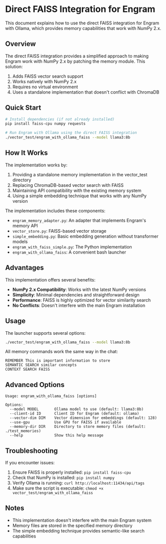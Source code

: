 # Direct FAISS Integration for Engram

This document explains how to use the direct FAISS integration for Engram with Ollama, which provides memory capabilities that work with NumPy 2.x.

## Overview

The direct FAISS integration provides a simplified approach to making Engram work with NumPy 2.x by patching the memory module. This solution:

1. Adds FAISS vector search support
2. Works natively with NumPy 2.x
3. Requires no virtual environment
4. Uses a standalone implementation that doesn't conflict with ChromaDB

## Quick Start

```bash
# Install dependencies (if not already installed)
pip install faiss-cpu numpy requests

# Run Engram with Ollama using the direct FAISS integration
./vector_test/engram_with_ollama_faiss --model llama3:8b
```

## How It Works

The implementation works by:

1. Providing a standalone memory implementation in the vector_test directory
2. Replacing ChromaDB-based vector search with FAISS
3. Maintaining API compatibility with the existing memory system
4. Using a simple embedding technique that works with any NumPy version

The implementation includes these components:
- `engram_memory_adapter.py`: An adapter that implements Engram's memory API
- `vector_store.py`: FAISS-based vector storage
- `simple_embedding.py`: Basic embedding generation without transformer models
- `engram_with_faiss_simple.py`: The Python implementation
- `engram_with_ollama_faiss`: A convenient bash launcher

## Advantages

This implementation offers several benefits:

- **NumPy 2.x Compatibility**: Works with the latest NumPy versions
- **Simplicity**: Minimal dependencies and straightforward design
- **Performance**: FAISS is highly optimized for vector similarity search
- **No Conflicts**: Doesn't interfere with the main Engram installation

## Usage

The launcher supports several options:

```bash
./vector_test/engram_with_ollama_faiss --model llama3:8b
```

All memory commands work the same way in the chat:

```
REMEMBER This is important information to store
SEMANTIC SEARCH similar concepts
CONTEXT SEARCH FAISS
```

## Advanced Options

```
Usage: engram_with_ollama_faiss [options]

Options:
  --model MODEL       Ollama model to use (default: llama3:8b)
  --client-id ID      Client ID for Engram (default: ollama)
  --vector-dim DIM    Vector dimension for embeddings (default: 128)
  --use-gpu           Use GPU for FAISS if available
  --memory-dir DIR    Directory to store memory files (default: ./test_memories)
  --help              Show this help message
```

## Troubleshooting

If you encounter issues:

1. Ensure FAISS is properly installed: `pip install faiss-cpu`
2. Check that NumPy is installed: `pip install numpy`
3. Verify Ollama is running: `curl http://localhost:11434/api/tags`
4. Make sure the script is executable: `chmod +x vector_test/engram_with_ollama_faiss`

## Notes

- This implementation doesn't interfere with the main Engram system
- Memory files are stored in the specified memory directory
- The simple embedding technique provides semantic-like search capabilities